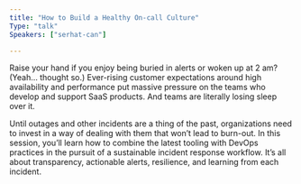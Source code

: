 ```yaml
---
title: "How to Build a Healthy On-call Culture"
Type: "talk"
Speakers: ["serhat-can"]

---
```

Raise your hand if you enjoy being buried in alerts or woken up at 2 am? (Yeah… thought so.) Ever-rising customer expectations around high availability and performance put massive pressure on the teams who develop and support SaaS products. And teams are literally losing sleep over it.

Until outages and other incidents are a thing of the past, organizations need to invest in a way of dealing with them that won’t lead to burn-out. In this session, you’ll learn how to combine the latest tooling with DevOps practices in the pursuit of a sustainable incident response workflow. It’s all about transparency, actionable alerts, resilience, and learning from each incident.
